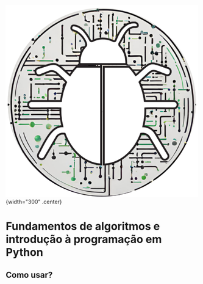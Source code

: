 ![logo do projeto](assets/logo_fundamentos_algoritmos.png){width="300" .center} 
# Fundamentos de algoritmos e introdução à programação em Python

## Como usar?

